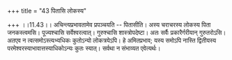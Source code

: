 +++
title = "43 पितासि लोकस्य"

+++
।।11.43।। अचिन्त्यप्रभावतामेव प्रपञ्चयति -- पितासीति। अस्य चराचरस्य
लोकस्य पिता जनकस्त्वमसि। पूज्यश्चासि सर्वेश्वरत्वात्। गुरुश्चासि
शास्त्रोपदेष्टा। अतः सर्वैः प्रकारैर्गरीयान् गुरुतरोऽसि। अतएव न
त्वत्समोऽस्त्यभ्यधिकः कुतोऽन्यो लोकत्रयेऽपि। हे अमितप्रभाव; यस्य समोऽपि
नास्ति द्वितीयस्य परमेश्वरस्याभावात्तस्याधिकोऽन्यः कुतः स्यात्। सर्वथा न
संभाव्यत एवेत्यर्थः।
